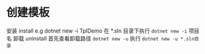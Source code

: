 # 创建模板
> 
安装 install
e.g dotnet new -i TplDemo
在 *.sln 目录下执行 `dotnet new -i` 项目名
卸载 uninstall
首先查看卸载路径	`dotnet new -u`
执行 `dotnet new -u *.sln目录`
>

